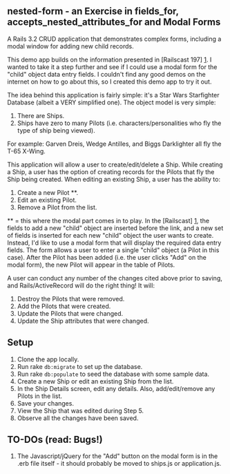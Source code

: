 nested-form - an Exercise in fields_for, accepts_nested_attributes_for and Modal Forms
--------------------------------------------------------------------------------------

A Rails 3.2 CRUD application that demonstrates complex forms, including a modal window for adding new child records.

This demo app builds on the information presented in [Railscast 197] [1].
I wanted to take it a step further and see if I could use a modal form for the "child" object data entry fields.  I couldn't find any good demos on the internet on how to go about this, so I created this demo app to try it out.

The idea behind this application is fairly simple:  it's a Star Wars Starfighter Database (albeit a VERY simplified one).
The object model is very simple:

  1.  There are Ships.  
  2.  Ships have zero to many Pilots (i.e. characters/personalities who fly the type of ship being viewed).

  For example:  Garven Dreis, Wedge Antilles, and Biggs Darklighter all fly the T-65 X-Wing.

This application will allow a user to create/edit/delete a Ship.  While creating a Ship, a user has the option of creating 
records for the Pilots that fly the Ship being created.  When editing an existing Ship, a user has the ability to:

  1.  Create a new Pilot **.
  2.  Edit an existing Pilot.
  3.  Remove a Pilot from the list.

** = this where the modal part comes in to play. In the [Railscast] [1], the fields to add a new "child" object are inserted before the link, and a new set of fields is inserted for each new "child" object the user wants to create.  Instead, I'd like to use a modal form that will display the required data entry fields.  The form allows a user to enter a single "child" object (a Pilot in this case).  After the Pilot has been added (i.e. the user clicks "Add" on the modal form), the new Pilot will appear in the table of Pilots.

A user can conduct any number of the changes cited above prior to saving, and Rails/ActiveRecord will do the right thing!  It will:

  1.  Destroy the Pilots that were removed.
  2.  Add the Pilots that were created.
  3.  Update the Pilots that were changed.
  4.  Update the Ship attributes that were changed.

Setup
-----
1.  Clone the app locally.
2.  Run rake ```db:migrate``` to set up the database.
3.  Run rake ```db:populate``` to seed the database with some sample data.
4.  Create a new Ship or edit an existing Ship from the list.
5.  In the Ship Details screen, edit any details.  Also, add/edit/remove any Pilots in the list.
6.  Save your changes.
7.  View the Ship that was edited during Step 5.
8.  Observe all the changes have been saved.

TO-DOs (read: Bugs!)
--------------------
1.  The Javascript/jQuery for the "Add" button on the modal form is in the .erb file itself - it should probably be moved to ships.js or application.js.

[1]: http://railscasts.com/episodes/197-nested-model-form-part-2
